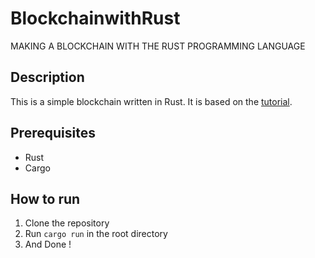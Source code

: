 # BlockchainwithRust
MAKING A BLOCKCHAIN WITH THE RUST PROGRAMMING LANGUAGE 

## Description
This is a simple blockchain written in Rust. It is based on the [tutorial](https://dev.to/ecj222/how-to-build-a-blockchain-from-scratch-in-rust-46).

## Prerequisites
- Rust
- Cargo

## How to run
1. Clone the repository
2. Run `cargo run` in the root directory
3. And Done !
